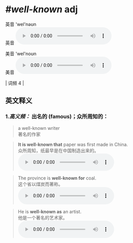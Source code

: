 # ***\#well-known*** adj
英音 'wel'nəʊn  
英音
<audio src="./media/well-known-B.aac" controls="controls"></audio>

美音 'wel'noʊn  
美音
<audio src="./media/well-known.aac" controls="controls"></audio>



| 词频 4 |  

英文释义
---
### 1.*高义频：* **出名的 (famous)；众所周知的：**  

 > a well-known writer   
 > 著名的作家    

 > **It is well-known that** paper was first made in China.  
 > 众所周知，纸最早是在中国制造出来的。    
<audio src="./media/1-well-known.aac" controls="controls"></audio>

 > The province is **well-known for** coal.   
 > 这个省以煤炭而著称。    
<audio src="./media/2-well-known.aac" controls="controls"></audio>

 > He is **well-known as** an artist.   
 > 他是一个著名的艺术家。    
<audio src="./media/3-well-known.aac" controls="controls"></audio>


